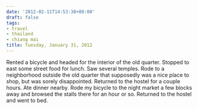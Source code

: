 ```yaml
---
date: '2012-02-11T14:53:38+00:00'
draft: false
tags:
- travel
- thailand
- chiang mai
title: Tuesday, January 31, 2012
---
```


Rented a bicycle and headed for the interior of the old quarter. Stopped to east some street food for lunch. Saw several temples. Rode to a neighborhood outside the old quarter that supposedly was a nice place to shop, but was sorely disappointed. Returned to the hostel for a couple hours. Ate dinner nearby. Rode my bicycle to the night market a few blocks away and browsed the stalls there for an hour or so. Returned to the hostel and went to bed.
